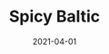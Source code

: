 ---
description: "Width%3A%2054%u201D%20%7C%20Content%3A%20100%25%20Polyester%20%7C%20Abrasion%3A%2050%2C000%20Double%20Rubs%20-%20Wyzenbeek%20Method%20%7C%20Repeat%3A%20n/a%20%7C%20Finish%3A%20INCASE%20by%20CRYPTON%20%7C%20Flammability%3A%20NFPA%20260%2C%20UFAC%20Class%201%2C%20CAL%20117%20%7C%20Applications%3A%20Contract%20/%20Hospitality%2C%20Residential%20%7C%20"
tags: 
  - "Lark Fontaine"
  - "Spicy"
  - "Textiles"
image_primary: "img/Baltic_large.jpg"
href: "https://www.larkfontaine.com/collections/textiles/products/spicy-baltic"
designer: "Lark Fontaine"
title: "Spicy Baltic"
category: "Textiles"
subtitle: ""
manufacturer: "Lark Fontaine"
slug: "/manufacturers/lark-fontaine/textiles/lark-fontaine-spicy-baltic"
date: "2021-04-01"
---
